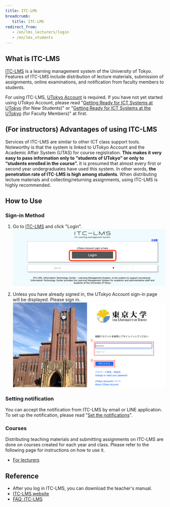 ```yaml
---
title: ITC-LMS
breadcrumb:
   title: ITC-LMS
redirect_from:
   - /en/lms_lecturers/login
   - /en/lms_students
---
```


## What is ITC-LMS

[ITC-LMS](https://itc-lms.ecc.u-tokyo.ac.jp/) is a learning management system of the University of Tokyo. Features of ITC-LMS include distribution of lecture materials, submission of assignments, online examinations, and notification from faculty members to students.

For using ITC-LMS, [UTokyo Account](/utokyo_account/) is required. If you have not yet started using UTokyo Account, please read "[Getting Ready for ICT Systems at UTokyo](/en/oc/) (for New Students)" or "[Getting Ready for ICT Systems at the UTokyo](/en/faculty_members/) (for Faculty Members)" at first.

## (For instructors) Advantages of using ITC-LMS

Services of ITC-LMS are similar to other ICT class support tools. Noteworthy is that the system is linked to UTokyo Account and the Academic Affair System (UTAS) for course registration. **This makes it very easy to pass information only to “students of UTokyo” or only to “students enrolled in the course”.** It is presumed that almost every first or second year undergraduates have used this system. In other words, **the penetration rate of ITC-LMS is high among students**. When distributing lecture materials and collecting/returning assignments, using ITC-LMS is highly recommended.

## How to Use

### Sign-in Method

1. Go to [ITC-LMS](https://itc-lms.ecc.u-tokyo.ac.jp/login) and click "Login".
  ![LMSログイン画面](./login.png)

2. Unless you have already signed in, the UTokyo Account sign-in page will be displayed. Please sign in.
  ![UTokyo Accountログイン画面](./UTAC.png)

### Setting notification

You can accept the notification from ITC-LMS by email or LINE application.
To set up the notification, please read "[Set the notifications](notification/)".

### Courses

Distributing teaching materials and submitting assignments on ITC-LMS are done on courses created for each year and class. Please refer to the following page for instructions on how to use it.

<!-- * [For students](students/) -->
* [For lecturers](lecturers/)

## Reference

- After you log in ITC-LMS, you can download the teacher's manual.
- [ITC-LMS website](https://www.ecc.u-tokyo.ac.jp/en/itc-lms.html)
- [FAQ: ITC-LMS](https://www.ecc.u-tokyo.ac.jp/en/itc-lms/faq.html)
